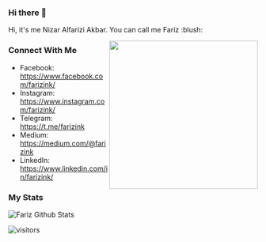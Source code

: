 ### Hi there 👋
<p>
  Hi, it's me Nizar Alfarizi Akbar. You can call me Fariz :blush:
</p>

<img align="right" src="https://media2.giphy.com/media/9Y1wF3wx1Dex8w9wxL/giphy.gif?cid=ecf05e470bg8gtot4nh0d7y60h5dtc4d6itwjomnwlqrsut8&rid=giphy.gif" width="300"/>

### Connect With Me
- Facebook: <a href="https://www.facebook.com/farizink/" target="balnk">https://www.facebook.com/farizink/</a>
- Instagram: <a href="https://www.instagram.com/farizink/" target="balnk">https://www.instagram.com/farizink/</a>
- Telegram: <a href="https://t.me/farizink" target="balnk">https://t.me/farizink</a>
- Medium: <a href="https://medium.com/@farizink" target="balnk">https://medium.com/@farizink</a>
- LinkedIn: <a href="https://www.linkedin.com/in/farizink/" target="balnk">https://www.linkedin.com/in/farizink/</a>

### My Stats
![Fariz Github Stats](https://github-readme-stats.vercel.app/api?username=farizink&show_icons=true&title_color=fff&icon_color=79ff97&text_color=9f9f9f&bg_color=151515)


![visitors](https://visitor-badge.laobi.icu/badge?page_id=farizink.farizink)

<!--
**FarizInk/farizink** is a ✨ _special_ ✨ repository because its `README.md` (this file) appears on your GitHub profile.

Here are some ideas to get you started:

- 🔭 I’m currently working on ...
- 🌱 I’m currently learning ...
- 👯 I’m looking to collaborate on ...
- 🤔 I’m looking for help with ...
- 💬 Ask me about ...
- 📫 How to reach me: ...
- 😄 Pronouns: ...
- ⚡ Fun fact: ...
-->
